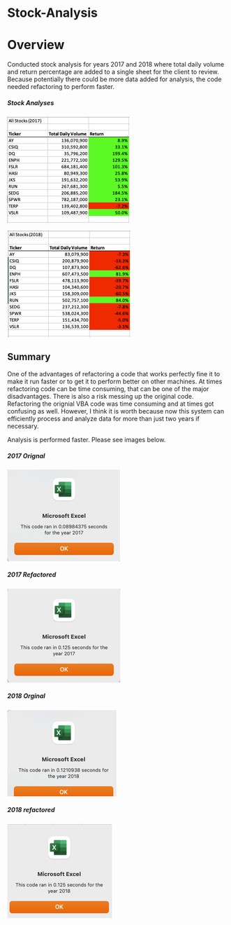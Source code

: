 # Stock-Analysis

# Overview 

Conducted stock analysis for years 2017 and 2018 where total daily volume and return percentage are added to a single sheet for the client to review. Because potentially there could be more data added for analysis, the code needed refactoring to perform faster. 

##### Stock Analyses

![stock_analysis_2017](resources/Stock_Analysis_2017.png)





![stock_analysis_2018](resources/Stock_Analysis_2018.png)

## Summary 

One of the advantages of refactoring a code that works perfectly fine it to make it run faster or to get it to perform better on other machines. At times refactoring code can be time consuming, that can be one of the major disadvantages. There is also a risk messing up the original code. Refactoring the orignial VBA code was time consuming and at times got confusing as well. However, I think it is worth because now this system can efficiently process and analyze data for more than just two years if necessary.

Analysis is performed faster. Please see images below. 



##### 2017 Orignal

![2007_Original](resources/2017_Original.png)

##### 2017 Refactored

![2017_refactored](resources/2017_refactored.png)



##### 2018 Orginal

![2018_Original](resources/2018_Original.png)



##### 2018 refactored

![2018_refactored](resources/2018_refactored.png)







